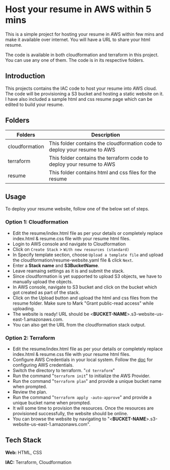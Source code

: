 
# Host your resume in AWS within 5 mins

This is a simple project for hosting your resume in AWS within few mins and make it available over internet. You will have a URL to share your html resume.

The code is available in both cloudformation and terraform in this project. You can use any one of them. The code is in its respective folders.

## Introduction

This projects contains the IAC code to host your resume into AWS cloud. The code will be provisioning a S3 bucket and hosting a static website on it. I have also included a sample html and css resume page which can be edited to build your resume.

## Folders

Folders             |Description                                                                 |
------------------- | -------------------------------------------------------------------------- |
cloudformation      | This folder contains the cloudformation code to deploy your resume to AWS  |
terraform           | This folder contains the terraform code to deploy your resume to AWS       |
resume              | This folder contains html and css files for the resume                     |


## Usage

To deploy your resume website, follow one of the below set of steps. 

### Option 1: Cloudformation

- Edit the resume/index.html file as per your details or completely replace index.html & resume.css file with your resume html files. 
- Login to AWS console and navigate to Cloudformation
- Click on `Create Stack` > `With new resources (standard)`
- In Specify template section, choose `Upload a template file` and upload the cloudformation/resume-website.yaml file & click `Next`.
- Enter a **Stack name** and **S3BucketName**.
- Leave reamaing settings as it is and submit the stack.
- Since cloudformation is yet supported to upload S3 objects, we have to manually upload the objects.
- In AWS console, navigate to S3 bucket and click on the bucket which got created as part of the stack.
- Click on the Upload button and upload the html and css files from the resume folder. Make sure to Mark "Grant public-read access" while uploading.
- The website is ready! URL should be <**BUCKET-NAME**>.s3-website-us-east-1.amazonaws.com. 
- You can also get the URL from the cloudformation stack output.



### Option 2: Terraform

- Edit the resume/index.html file as per your details or completely replace index.html & resume.css file with your resume html files.
- Configure AWS Credentials in your local system. Follow the [doc](https://docs.aws.amazon.com/sdk-for-java/v1/developer-guide/setup-credentials.html) for configuring AWS credentials.
- Switch the directory to terraform. "`cd terraform`"
- Run the command "`terraform init`" to initialize the AWS Provider.
- Run the command "`terraform plan`" and provide a unique bucket name when prompted.
- Review the plan.
- Run the command "`terraform apply -auto-approve`" and provide a unique bucket name when prompted.
- It will some time to provision the resources. Once the resources are provisioned successfully, the website should be online.
- You can browse the website by navigating to "<**BUCKET-NAME**>.s3-website-us-east-1.amazonaws.com".



## Tech Stack

**Web:** HTML, CSS

**IAC:** Terraform, Cloudformation





